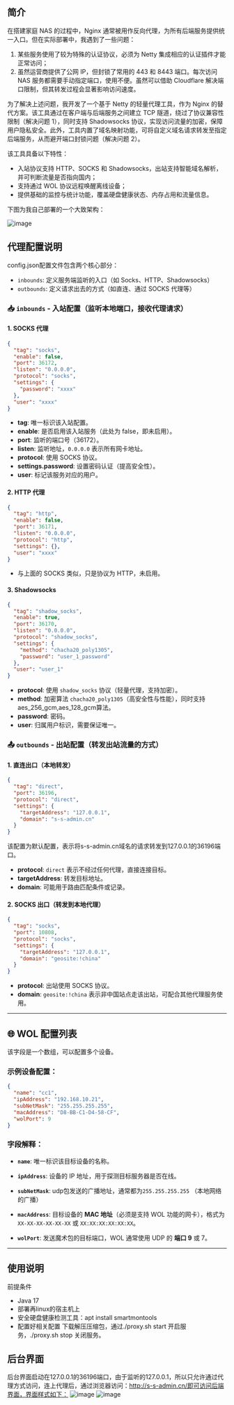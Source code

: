 ## 简介

在搭建家庭 NAS 的过程中，Nginx 通常被用作反向代理，为所有后端服务提供统一入口。但在实际部署中，我遇到了一些问题：

1. 某些服务使用了较为特殊的认证协议，必须为 Netty 集成相应的认证插件才能正常访问；
2. 虽然运营商提供了公网 IP，但封锁了常用的 443 和 8443 端口。每次访问 NAS 服务都需要手动指定端口，使用不便。虽然可以借助 Cloudflare 解决端口限制，但其转发过程会显著影响访问速度。

为了解决上述问题，我开发了一个基于 Netty 的轻量代理工具，作为 Nginx 的替代方案。该工具通过在客户端与后端服务之间建立 TCP 隧道，绕过了协议兼容性限制（解决问题 1），同时支持 Shadowsocks 协议，实现访问流量的加密，保障用户隐私安全。此外，工具内置了域名映射功能，可将自定义域名请求转发至指定后端服务，从而避开端口封锁问题（解决问题 2）。

该工具具备以下特性：

* 入站协议支持 HTTP、SOCKS 和 Shadowsocks，出站支持智能域名解析，并可判断流量是否指向国内；
* 支持通过 WOL 协议远程唤醒离线设备；
* 提供基础的监控与统计功能，覆盖硬盘健康状态、内存占用和流量信息。

下图为我自己部署的一个大致架构：

![image](https://github.com/user-attachments/assets/8a7a57c9-1857-429f-aa15-7bb70dbe2088)

## 代理配置说明
config.json配置文件包含两个核心部分：

* `inbounds`: 定义服务端监听的入口（如 Socks、HTTP、Shadowsocks）
* `outbounds`: 定义请求出去的方式（如直连、通过 SOCKS 代理等）
### 📥 `inbounds` - 入站配置（监听本地端口，接收代理请求）

#### 1. SOCKS 代理

```json
{
  "tag": "socks",
  "enable": false,
  "port": 36172,
  "listen": "0.0.0.0",
  "protocol": "socks",
  "settings": {
    "password": "xxxx"
  },
  "user": "xxxx"
}
```

* **tag**: 唯一标识该入站配置。
* **enable**: 是否启用该入站服务（此处为 false，即未启用）。
* **port**: 监听的端口号（36172）。
* **listen**: 监听地址，`0.0.0.0` 表示所有网卡地址。
* **protocol**: 使用 SOCKS 协议。
* **settings.password**: 设置密码认证（提高安全性）。
* **user**: 标记该服务对应的用户。

#### 2. HTTP 代理

```json
{
  "tag": "http",
  "enable": false,
  "port": 36171,
  "listen": "0.0.0.0",
  "protocol": "http",
  "settings": {},
  "user": "xxxx"
}
```

* 与上面的 SOCKS 类似，只是协议为 HTTP，未启用。

#### 3. Shadowsocks

```json
{
  "tag": "shadow_socks",
  "enable": true,
  "port": 36170,
  "listen": "0.0.0.0",
  "protocol": "shadow_socks",
  "settings": {
    "method": "chacha20_poly1305",
    "password": "user_1_password"
  },
  "user": "user_1"
}
```

* **protocol**: 使用 `shadow_socks` 协议（轻量代理，支持加密）。
* **method**: 加密算法 `chacha20_poly1305`（高安全性与性能），同时支持aes_256_gcm,aes_128_gcm算法。
* **password**: 密码。
* **user**: 归属用户标识，需要保证唯一。


### 📤 `outbounds` - 出站配置（转发出站流量的方式）

#### 1. 直连出口（本地转发）

```json
{
  "tag": "direct",
  "port": 36196,
  "protocol": "direct",
  "settings": {
    "targetAddress": "127.0.0.1",
    "domain": "s-s-admin.cn"
  }
}
```
该配置为默认配置，表示将s-s-admin.cn域名的请求转发到127.0.0.1的36196端口。
* **protocol**: `direct` 表示不经过任何代理，直接连接目标。
* **targetAddress**: 转发目标地址。
* **domain**: 可能用于路由匹配条件或记录。

#### 2. SOCKS 出口（转发到本地代理）

```json
{
  "tag": "socks",
  "port": 10808,
  "protocol": "socks",
  "settings": {
    "targetAddress": "127.0.0.1",
    "domain": "geosite:!china"
  }
}
```

* **protocol**: 出站使用 SOCKS 协议。
* **domain**: `geosite:!china` 表示非中国站点走该出站，可配合其他代理服务使用。

---

## 🌐 WOL 配置列表

该字段是一个数组，可以配置多个设备。

### 示例设备配置：

```json
{
  "name": "cc1",
  "ipAddress": "192.168.10.21",
  "subNetMask": "255.255.255.255",
  "macAddress": "D8-BB-C1-D4-58-CF",
  "wolPort": 9
}
```

### 字段解释：

* **`name`**:
  唯一标识该目标设备的名称。

* **`ipAddress`**:
  设备的 IP 地址，用于探测目标服务器是否在线。

* **`subNetMask`**:
udp包发送的广播地址，通常都为`255.255.255.255` （本地网络的广播）

* **`macAddress`**:
  目标设备的 **MAC 地址**（必须是支持 WOL 功能的网卡），格式为 `XX-XX-XX-XX-XX-XX` 或 `XX:XX:XX:XX:XX:XX`。

* **`wolPort`**:
  发送魔术包的目标端口，WOL 通常使用 UDP 的 **端口 9** 或 7。

---


## 使用说明

前提条件
- Java 17
- 部署再linux的宿主机上
- 安全硬盘健康检测工具：apt install smartmontools
- 配置好相关配置
下载解压压缩包，通过./proxy.sh start 开启服务，./proxy.sh stop 关闭服务。

## 后台界面
后台界面启动在127.0.0.1的36196端口，由于监听的127.0.0.1，所以只允许通过代理方式访问，连上代理后，通过浏览器访问：http://s-s-admin.cn/即可访问后端界面，界面样式如下：
![image](https://github.com/user-attachments/assets/f51d3bc2-71b2-4046-b412-4fd19345dee8)
![image](https://github.com/user-attachments/assets/90569b73-2027-45e2-8013-78a25b6f4824)



